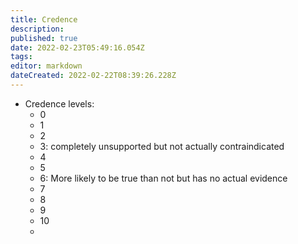 ```yaml
---
title: Credence
description: 
published: true
date: 2022-02-23T05:49:16.054Z
tags: 
editor: markdown
dateCreated: 2022-02-22T08:39:26.228Z
---
```


- Credence levels:
    - 0
    - 1
    - 2
    - 3: completely unsupported but not actually contraindicated
    - 4
    - 5
    - 6: More likely to be true than not but has no actual evidence
    - 7
    - 8
    - 9
    - 10
    - 
